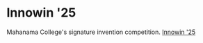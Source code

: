 # Innowin '25

Mahanama College's signature invention competition. [Innowin '25](lasithbhagya.github.io/innowin25)
